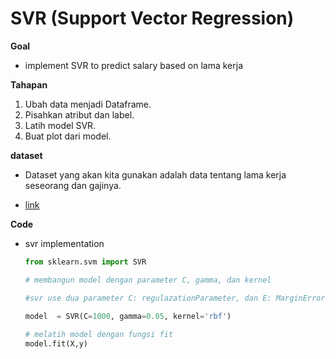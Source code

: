 # SVR (Support Vector Regression)


**Goal**
- implement SVR to predict salary based on lama kerja

**Tahapan**

1. Ubah data menjadi Dataframe.
2. Pisahkan atribut dan label.
3. Latih model SVR.
4. Buat plot dari model.

**dataset**
- Dataset yang akan kita gunakan adalah data tentang lama kerja seseorang dan gajinya. 
  
- [link](https://www.kaggle.com/karthickveerakumar/salary-data-simple-linear-regression)

**Code**
- svr implementation
  ```py
  from sklearn.svm import SVR
  
  # membangun model dengan parameter C, gamma, dan kernel
  
  #svr use dua parameter C: regulazationParameter, dan E: MarginError
   
  model  = SVR(C=1000, gamma=0.05, kernel='rbf')
  
  # melatih model dengan fungsi fit
  model.fit(X,y)
  ```
